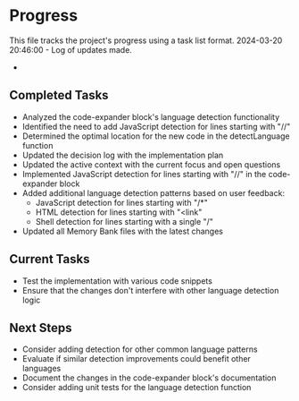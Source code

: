 # Progress

This file tracks the project's progress using a task list format.
2024-03-20 20:46:00 - Log of updates made.

*

## Completed Tasks

* Analyzed the code-expander block's language detection functionality
* Identified the need to add JavaScript detection for lines starting with "//"
* Determined the optimal location for the new code in the detectLanguage function
* Updated the decision log with the implementation plan
* Updated the active context with the current focus and open questions
* Implemented JavaScript detection for lines starting with "//" in the code-expander block
* Added additional language detection patterns based on user feedback:
  * JavaScript detection for lines starting with "/*"
  * HTML detection for lines starting with "<link"
  * Shell detection for lines starting with a single "/"
* Updated all Memory Bank files with the latest changes

## Current Tasks

* Test the implementation with various code snippets
* Ensure that the changes don't interfere with other language detection logic

## Next Steps

* Consider adding detection for other common language patterns
* Evaluate if similar detection improvements could benefit other languages
* Document the changes in the code-expander block's documentation
* Consider adding unit tests for the language detection function